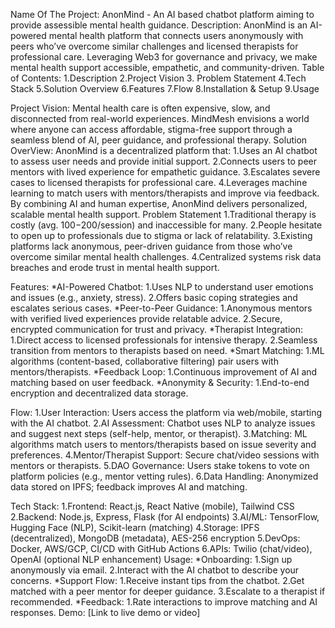 Name Of The Project:
AnonMind - An AI based chatbot platform aiming to provide assessible mental health guidance.
Description:
AnonMind is an AI-powered mental health platform that connects users anonymously with peers who’ve overcome similar challenges and licensed therapists for professional care. Leveraging Web3 for governance and privacy, we make mental health support accessible, empathetic, and community-driven.
Table of Contents:
1.Description
2.Project Vision
3. Problem Statement
4.Tech Stack
5.Solution Overview
6.Features
7.Flow
8.Installation & Setup
9.Usage

Project Vision:
Mental health care is often expensive, slow, and disconnected from real-world experiences. MindMesh envisions a world where anyone can access affordable, stigma-free support through a seamless blend of AI, peer guidance, and professional therapy.
Solution OverView:
AnonMind is a decentralized platform that:
1.Uses an AI chatbot to assess user needs and provide initial support.
2.Connects users to peer mentors with lived experience for empathetic guidance.
3.Escalates severe cases to licensed therapists for professional care.
4.Leverages machine learning to match users with mentors/therapists and improve via feedback.
By combining AI and human expertise, AnonMind delivers personalized, scalable mental health support.
Problem Statement
1.Traditional therapy is costly (avg. $100-$200/session) and inaccessible for many.
2.People hesitate to open up to professionals due to stigma or lack of relatability.
3.Existing platforms lack anonymous, peer-driven guidance from those who’ve overcome similar mental health challenges.
4.Centralized systems risk data breaches and erode trust in mental health support.

Features:
*AI-Powered Chatbot:
1.Uses NLP to understand user emotions and issues (e.g., anxiety, stress).
2.Offers basic coping strategies and escalates serious cases.
*Peer-to-Peer Guidance:
1.Anonymous mentors with verified lived experiences provide relatable advice.
2.Secure, encrypted communication for trust and privacy.
*Therapist Integration:
1.Direct access to licensed professionals for intensive therapy.
2.Seamless transition from mentors to therapists based on need.
*Smart Matching:
1.ML algorithms (content-based, collaborative filtering) pair users with mentors/therapists.
*Feedback Loop:
1.Continuous improvement of AI and matching based on user feedback.
*Anonymity & Security:
1.End-to-end encryption and decentralized data storage.

Flow:
1.User Interaction: Users access the platform via web/mobile, starting with the AI chatbot.
2.AI Assessment: Chatbot uses NLP to analyze issues and suggest next steps (self-help, mentor, or therapist).
3.Matching: ML algorithms match users to mentors/therapists based on issue severity and preferences.
4.Mentor/Therapist Support: Secure chat/video sessions with mentors or therapists.
5.DAO Governance: Users stake tokens to vote on platform policies (e.g., mentor vetting rules).
6.Data Handling: Anonymized data stored on IPFS; feedback improves AI and matching.

Tech Stack:
1.Frontend: React.js, React Native (mobile), Tailwind CSS
2.Backend: Node.js, Express, Flask (for AI endpoints)
3.AI/ML: TensorFlow, Hugging Face (NLP), Scikit-learn (matching)
4.Storage: IPFS (decentralized), MongoDB (metadata), AES-256 encryption
5.DevOps: Docker, AWS/GCP, CI/CD with GitHub Actions
6.APIs: Twilio (chat/video), OpenAI (optional NLP enhancement)
Usage:
*Onboarding:
1.Sign up anonymously via email.
2.Interact with the AI chatbot to describe your concerns.
*Support Flow:
1.Receive instant tips from the chatbot.
2.Get matched with a peer mentor for deeper guidance.
3.Escalate to a therapist if recommended.
*Feedback:
1.Rate interactions to improve matching and AI responses.
Demo: [Link to live demo or video] <!-- Add if available -->


